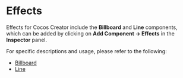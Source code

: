 # Effects

Effects for Cocos Creator include the **Billboard** and **Line** components, which can be added by clicking on **Add Component -> Effects** in the **Inspector** panel.

For specific descriptions and usage, please refer to the following:

- [Billboard](../../particle-system/billboard-component.md)
- [Line](../../particle-system/line-component.md)
